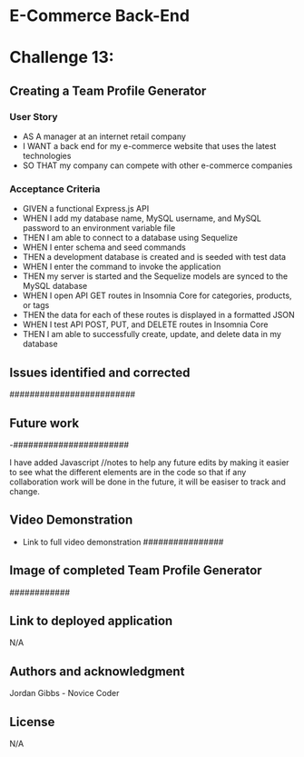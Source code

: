 # E-Commerce Back-End 

# Challenge 13: 

## Creating a Team Profile Generator

### User Story

- AS A manager at an internet retail company
- I WANT a back end for my e-commerce website that uses the latest technologies
- SO THAT my company can compete with other e-commerce companies

### Acceptance Criteria

- GIVEN a functional Express.js API
- WHEN I add my database name, MySQL username, and MySQL password to an environment variable file
- THEN I am able to connect to a database using Sequelize
- WHEN I enter schema and seed commands
- THEN a development database is created and is seeded with test data
- WHEN I enter the command to invoke the application
- THEN my server is started and the Sequelize models are synced to the MySQL database
- WHEN I open API GET routes in Insomnia Core for categories, products, or tags
- THEN the data for each of these routes is displayed in a formatted JSON
- WHEN I test API POST, PUT, and DELETE routes in Insomnia Core
- THEN I am able to successfully create, update, and delete data in my database

## Issues identified and corrected

#########################

## Future work
  
-#######################

I have added  Javascript //notes to help any future edits by making it easier to see what the different elements are in the code so that if any collaboration work will be done in the future, it will be easiser to track and change.

## Video Demonstration

- Link to full video demonstration
################

## Image of completed Team Profile Generator

############

## Link to deployed application

N/A

## Authors and acknowledgment

Jordan Gibbs - Novice Coder

## License

N/A
